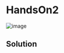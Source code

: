 # HandsOn2
![image](https://github.com/Abdelrhman-Sayed70/OOP/assets/99830416/65be2d49-9787-4138-951c-b8531645925d)

## Solution
```java

```

